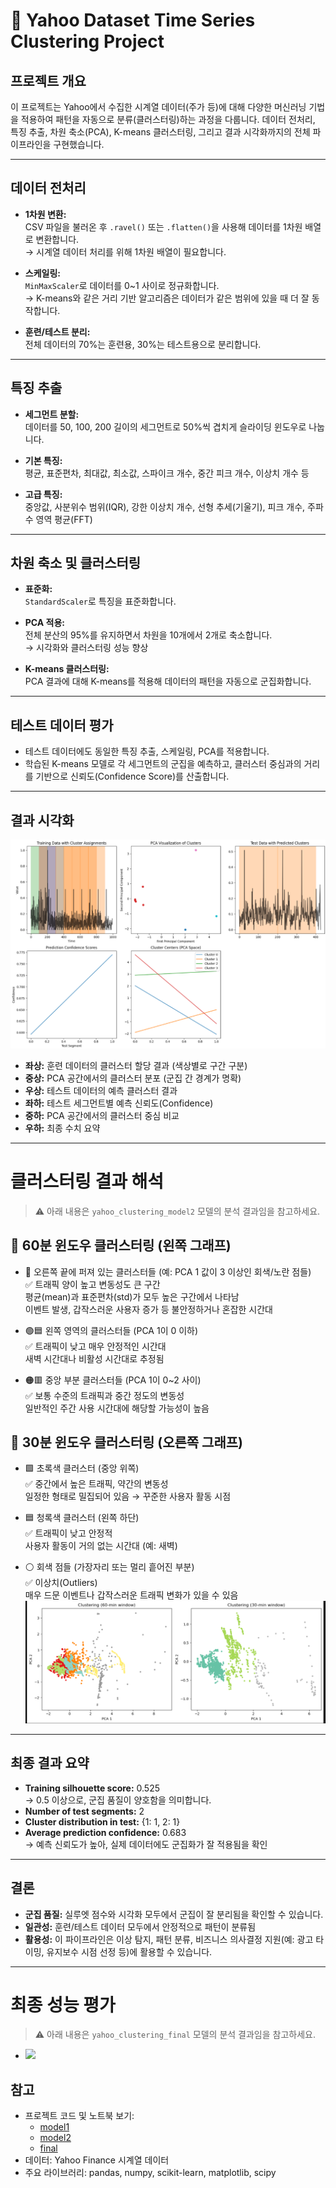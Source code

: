  # :beginner: Yahoo Dataset Time Series Clustering Project

## 프로젝트 개요

이 프로젝트는 Yahoo에서 수집한 시계열 데이터(주가 등)에 대해 다양한 머신러닝 기법을 적용하여 패턴을 자동으로 분류(클러스터링)하는 과정을 다룹니다. 데이터 전처리, 특징 추출, 차원 축소(PCA), K-means 클러스터링, 그리고 결과 시각화까지의 전체 파이프라인을 구현했습니다.

---

## 데이터 전처리

- **1차원 변환:**  
  CSV 파일을 불러온 후 `.ravel()` 또는 `.flatten()`을 사용해 데이터를 1차원 배열로 변환합니다.  
  → 시계열 데이터 처리를 위해 1차원 배열이 필요합니다.

- **스케일링:**  
  `MinMaxScaler`로 데이터를 0~1 사이로 정규화합니다.  
  → K-means와 같은 거리 기반 알고리즘은 데이터가 같은 범위에 있을 때 더 잘 동작합니다.

- **훈련/테스트 분리:**  
  전체 데이터의 70%는 훈련용, 30%는 테스트용으로 분리합니다.

---

## 특징 추출

- **세그먼트 분할:**  
  데이터를 50, 100, 200 길이의 세그먼트로 50%씩 겹치게 슬라이딩 윈도우로 나눕니다.

- **기본 특징:**  
  평균, 표준편차, 최대값, 최소값, 스파이크 개수, 중간 피크 개수, 이상치 개수 등

- **고급 특징:**  
  중앙값, 사분위수 범위(IQR), 강한 이상치 개수, 선형 추세(기울기), 피크 개수, 주파수 영역 평균(FFT)

---

## 차원 축소 및 클러스터링

- **표준화:**  
  `StandardScaler`로 특징을 표준화합니다.

- **PCA 적용:**  
  전체 분산의 95%를 유지하면서 차원을 10개에서 2개로 축소합니다.  
  → 시각화와 클러스터링 성능 향상

- **K-means 클러스터링:**  
  PCA 결과에 대해 K-means를 적용해 데이터의 패턴을 자동으로 군집화합니다.

---

## 테스트 데이터 평가

- 테스트 데이터에도 동일한 특징 추출, 스케일링, PCA를 적용합니다.
- 학습된 K-means 모델로 각 세그먼트의 군집을 예측하고, 클러스터 중심과의 거리를 기반으로 신뢰도(Confidence Score)를 산출합니다.

---

## 결과 시각화

![시각화](yahoo_result.png)

- **좌상:** 훈련 데이터의 클러스터 할당 결과 (색상별로 구간 구분)
- **중상:** PCA 공간에서의 클러스터 분포 (군집 간 경계가 명확)
- **우상:** 테스트 데이터의 예측 클러스터 결과
- **좌하:** 테스트 세그먼트별 예측 신뢰도(Confidence)
- **중하:** PCA 공간에서의 클러스터 중심 비교
- **우하:** 최종 수치 요약

---

# 클러스터링 결과 해석  
> ⚠️ 아래 내용은 `yahoo_clustering_model2` 모델의 분석 결과임을 참고하세요.

## 📍 60분 윈도우 클러스터링 (왼쪽 그래프)

- 🔴 오른쪽 끝에 퍼져 있는 클러스터들 (예: PCA 1 값이 3 이상인 회색/노란 점들)  
  ✅ 트래픽 양이 높고 변동성도 큰 구간  
  평균(mean)과 표준편차(std)가 모두 높은 구간에서 나타남  
  이벤트 발생, 갑작스러운 사용자 증가 등 불안정하거나 혼잡한 시간대

- 🟢🟦 왼쪽 영역의 클러스터들 (PCA 1이 0 이하)  
  ✅ 트래픽이 낮고 매우 안정적인 시간대  
  새벽 시간대나 비활성 시간대로 추정됨

- 🟠🟥 중앙 부분 클러스터들 (PCA 1이 0~2 사이)  
  ✅ 보통 수준의 트래픽과 중간 정도의 변동성  
  일반적인 주간 사용 시간대에 해당할 가능성이 높음

## 📍 30분 윈도우 클러스터링 (오른쪽 그래프)

- 🟩 초록색 클러스터 (중앙 위쪽)  
  ✅ 중간에서 높은 트래픽, 약간의 변동성  
  일정한 형태로 밀집되어 있음 → 꾸준한 사용자 활동 시점

- 🟦 청록색 클러스터 (왼쪽 하단)  
  ✅ 트래픽이 낮고 안정적  
  사용자 활동이 거의 없는 시간대 (예: 새벽)

- ⚪ 회색 점들 (가장자리 또는 멀리 흩어진 부분)  
  ✅ 이상치(Outliers)  
  매우 드문 이벤트나 갑작스러운 트래픽 변화가 있을 수 있음
  ![시각화](yahoo_result2.png)

---

## 최종 결과 요약

- **Training silhouette score:** 0.525  
  → 0.5 이상으로, 군집 품질이 양호함을 의미합니다.
- **Number of test segments:** 2
- **Cluster distribution in test:** {1: 1, 2: 1}
- **Average prediction confidence:** 0.683  
  → 예측 신뢰도가 높아, 실제 데이터에도 군집화가 잘 적용됨을 확인

---

## 결론

- **군집 품질:** 실루엣 점수와 시각화 모두에서 군집이 잘 분리됨을 확인할 수 있습니다.
- **일관성:** 훈련/테스트 데이터 모두에서 안정적으로 패턴이 분류됨
- **활용성:** 이 파이프라인은 이상 탐지, 패턴 분류, 비즈니스 의사결정 지원(예: 광고 타이밍, 유지보수 시점 선정 등)에 활용할 수 있습니다.

---
# 최종 성능 평가
> ⚠️ 아래 내용은 `yahoo_clustering_final` 모델의 분석 결과임을 참고하세요.
- ![](img.png)


## 참고

- 프로젝트 코드 및 노트북 보기:
  - [model1](https://github.com/asyraf34/yahoo_dataset_documentation/blob/main/yahoo_clustering_model1.ipynb)
  - [model2](https://github.com/asyraf34/yahoo_dataset_documentation/blob/main/yahoo_clustering_model2.ipynb)
  - [final](link.ipynb)
- 데이터: Yahoo Finance 시계열 데이터
- 주요 라이브러리: pandas, numpy, scikit-learn, matplotlib, scipy

